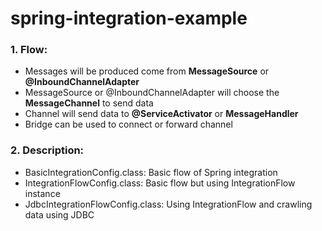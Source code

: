 # spring-integration-example

### 1. Flow:
- Messages will be produced come from **MessageSource** or **@InboundChannelAdapter**
- MessageSource or @InboundChannelAdapter will choose the **MessageChannel** to send data
- Channel will send data to **@ServiceActivator** or **MessageHandler**
- Bridge can be used to connect or forward channel


### 2. Description:
- BasicIntegrationConfig.class: Basic flow of Spring integration
- IntegrationFlowConfig.class: Basic flow but using IntegrationFlow instance
- JdbcIntegrationFlowConfig.class: Using IntegrationFlow and crawling data using JDBC